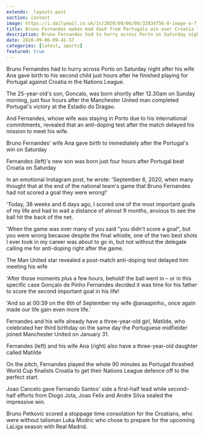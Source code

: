 ```yaml
---
extends: _layouts.post
section: content
image: https://i.dailymail.co.uk/1s/2020/09/06/09/32834756-0-image-a-7_1599381054342.jpg 
title: Bruno Fernandes makes mad dash from Portugals win over Croatia to arrive for the birth of his son 
description: Bruno Fernandes had to hurry across Porto on Saturday night after his wife Ana gave birth to his second child just hours after he finished playing for Portugal against Croatia. 
date: 2020-09-06-09-41-57 
categories: [latest, sports] 
featured: true 
--- 
```

Bruno Fernandes had to hurry across Porto on Saturday night after his wife Ana gave birth to his second child just hours after he finished playing for Portugal against Croatia in the Nations League. 

The 25-year-old's son, Goncalo, was born shortly after 12.30am on Sunday morning, just four hours after the Manchester United man completed Portugal's victory at the Estadio do Dragao.

And Fernandes, whose wife was staying in Porto due to his international commitments, revealed that an anti-doping test after the match delayed his mission to meet his wife.

Bruno Fernandes' wife Ana gave birth to immediately after the Portugal's win on Saturday

Fernandes (left)'s new son was born just four hours after Portugal beat Croatia on Saturday

In an emotional Instagram post, he wrote: 'September 6, 2020, when many thought that at the end of the national team's game that Bruno Fernandes had not scored a goal they were wrong!'

'Today, 38 weeks and 6 days ago, I scored one of the most important goals of my life and had to wait a distance of almost 9 months, anxious to see the ball hit the back of the net.

'When the game was over many of you said "you didn't score a goal", but you were wrong because despite the final whistle, one of the two best shots I ever took in my career was about to go in, but not without the delegate calling me for anti-doping right after the game.

The Man United star revealed a post-match anti-doping test delayed him meeting his wife

'After those moments plus a few hours, behold! the ball went in – or in this specific case Gonçalo de Pinho Fernandes decided it was time for his father to score the second important goal in his life!

'And so at 00:39 on the 6th of September my wife @anaapinho_ once again made our life gain even more life.'

Fernandes and his wife already have a three-year-old girl, Matilde, who celebrated her third birthday on the same day the Portuguese midfielder joined Manchester United on January 31. 

Fernandes (left) and his wife Ana (right) also have a three-year-old daughter called Matilde

On the pitch, Fernandes played the whole 90 minutes as Portugal thrashed World Cup finalists Croatia to get their Nations League defence off to the perfect start.

Joao Cancelo gave Fernando Santos' side a first-half lead while second-half efforts from Diogo Jota, Joao Felix and Andre Silva sealed the impressive win. 

Bruno Petkovic scored a stoppage time consolation for the Croatians, who were without talisman Luka Modric who chose to prepare for the upcoming LaLiga season with Real Madrid. 

